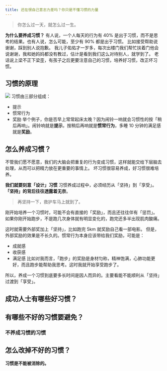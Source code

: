 ```yaml
---
title: 还在恨自己意志力差吗？你只是不懂习惯的力量
---
```


>你怎么过一天，就怎么过一生。

**为什么要养成习惯？**
有人说，一个人每天的行为有 40% 是出于习惯，而不是思考的结果。也有人说，怎么可能，至少有 90% 都是出于习惯。
比如接受帮助说谢谢，踩到别人说抱歉。
我儿子佑佑才一岁多，每次出楼门我们帮忙扶着门他会说谢谢，我和她妈妈都没有教过，估计是看到我们这么对待别人，就学到了。
老话说上梁不正下梁歪，有孩子之后更要注意自己的习惯，培养好习惯，改正坏习惯。

## 习惯的原理
![](./_image/2016-09-11-09-33-25.jpg)
习惯由三部分组成：
- 提示
- 惯常行为
- 奖励
举个例子，你是否早上常常起床太晚？因为闹铃一响就会习惯性的按「稍后再响」。闹铃响就是**提示**，按稍后再响就是**惯常行为**，多睡 10 分钟的满足感就是**奖励**。

## 怎么养成习惯？
不管我们愿不愿意，我们的大脑会把重复的行为变成习惯，这样就能交给下层脑去处理，从而可以把精力放在更重要的事情上。
坏习惯很容易养成，好习惯很难培养。

**我们就要刻意「设计」习惯**
习惯养成过程中，必须经历从「坚持」到「享受」。
**「坚持」的背后往往透露着无奈**。
>再坚持一下，救护车马上就到了。
 
刚开始培养一个习惯时，可能不会有直接的「奖励」，而且还往往伴有「惩罚」。
如果你刚开始跑步，不是跑几次身体就有明显变化的，跑完还多半出现肌肉酸痛。

这时就需要外部奖加上「坚持」，比如跑完 5km 就奖励自己看一部电影。
但是，外部奖励的效果是不长久的。惯常行为本身应该带给我们奖励，可能是：
* 成就感
* 收获感
* 满足感
比如对我而言，「跑步」的奖励是身材匀称，精神饱满，心肺功能更好，而且跑步能帮助我思考。这时我就开始享受跑步了。

所以，养成一个习惯到底要多长时间是因人而异的。主要看能不能顺利从「坚持」过渡到「享受」。

## 成功人士有哪些好习惯？
## 有哪些不好的习惯要避免？
### 不养成习惯的习惯
## 怎么改掉不好的习惯？
**习惯是不能被消除的。**
